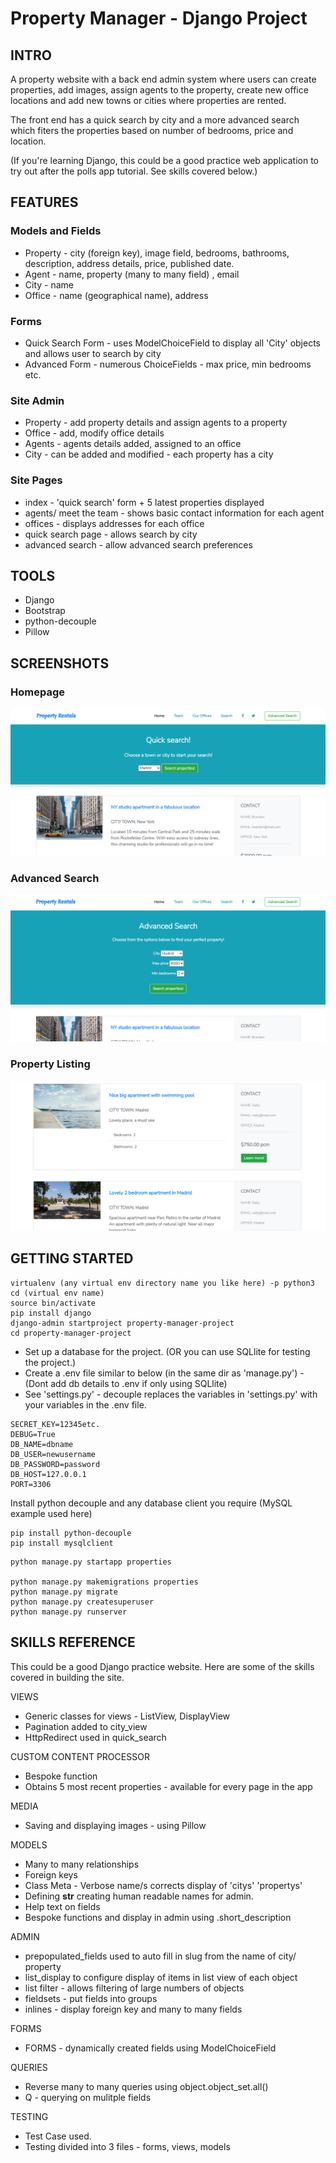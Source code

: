# Property Manager - Django Project

## INTRO
A property website with a back end admin system where users can create properties, add images, assign agents to the property, create new office locations and add new towns or cities where properties are rented.

The front end has a quick search by city and a more advanced search which fiters the properties based on number of bedrooms, price and location.

(If you're learning Django, this could be a good practice web application to try out after the polls app tutorial. See skills covered below.)

## FEATURES
### Models and Fields
- Property - city (foreign key), image field, bedrooms, bathrooms, description, address details, price, published date.
- Agent - name, property (many to many field) , email
- City - name
- Office - name (geographical name), address

### Forms
- Quick Search Form - uses ModelChoiceField to display all 'City' objects and allows user to search by city
- Advanced Form - numerous ChoiceFields - max price, min bedrooms etc.

### Site Admin
- Property - add property details and assign agents to a property
- Office - add, modify office details 
- Agents - agents details added, assigned to an office
- City - can be added and modified - each property has a city

### Site Pages
- index - 'quick search' form + 5 latest properties displayed
- agents/ meet the team - shows basic contact information for each agent
- offices - displays addresses for each office
- quick search page - allows search by city
- advanced search - allow advanced search preferences

## TOOLS
- Django
- Bootstrap
- python-decouple
- Pillow

## SCREENSHOTS

### Homepage

![homepage](https://github.com/richardgourley/property-manager-django-project/blob/master/screenshots/homepagequicksearch.png)

### Advanced Search

![advancedsearch](https://github.com/richardgourley/property-manager-django-project/blob/master/screenshots/advancedsearch.png)

### Property Listing

![propertylisting](https://github.com/richardgourley/property-manager-django-project/blob/master/screenshots/propertydisplayview.png)

## GETTING STARTED

```
virtualenv (any virtual env directory name you like here) -p python3
cd (virtual env name)
source bin/activate
pip install django
django-admin startproject property-manager-project
cd property-manager-project
```

- Set up a database for the project. (OR you can use SQLlite for testing the project.)
- Create a .env file similar to below (in the same dir as 'manage.py') - (Dont add db details to .env if only using SQLlite)
- See 'settings.py' - decouple replaces the variables in 'settings.py' with your variables in the .env file.
```
SECRET_KEY=12345etc.
DEBUG=True
DB_NAME=dbname
DB_USER=newusername
DB_PASSWORD=password
DB_HOST=127.0.0.1
PORT=3306
```

Install python decouple and any database client you require (MySQL example used here) 

```
pip install python-decouple
pip install mysqlclient
```

```
python manage.py startapp properties

python manage.py makemigrations properties
python manage.py migrate
python manage.py createsuperuser
python manage.py runserver
```

## SKILLS REFERENCE
This could be a good Django practice website.  Here are some of the skills covered in building the site.

VIEWS
- Generic classes for views - ListView, DisplayView
- Pagination added to city_view
- HttpRedirect used in quick_search

CUSTOM CONTENT PROCESSOR
- Bespoke function 
- Obtains 5 most recent properties - available for every page in the app

MEDIA
- Saving and displaying images - using Pillow

MODELS
- Many to many relationships
- Foreign keys
- Class Meta - Verbose name/s corrects display of 'citys' 'propertys'
- Defining __str__ creating human readable names for admin.
- Help text on fields
- Bespoke functions and display in admin using .short_description

ADMIN
- prepopulated_fields used to auto fill in slug from the name of city/ property
- list_display to configure display of items in list view of each object
- list filter - allows filtering of large numbers of objects
- fieldsets - put fields into groups
- inlines - display foreign key and many to many fields 

FORMS
- FORMS - dynamically created fields using ModelChoiceField

QUERIES
- Reverse many to many queries using object.object_set.all()
- Q - querying on mulitple fields

TESTING
- Test Case used.
- Testing divided into 3 files - forms, views, models





